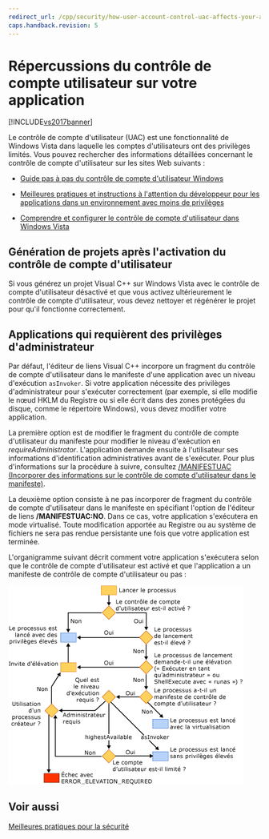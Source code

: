 ```yaml
---
redirect_url: /cpp/security/how-user-account-control-uac-affects-your-application
caps.handback.revision: 5
---
```

# R&#233;percussions du contr&#244;le de compte utilisateur sur votre application
[!INCLUDE[vs2017banner](../assembler/inline/includes/vs2017banner.md)]

Le contrôle de compte d'utilisateur \(UAC\) est une fonctionnalité de Windows Vista dans laquelle les comptes d'utilisateurs ont des privilèges limités.  Vous pouvez rechercher des informations détaillées concernant le contrôle de compte d'utilisateur sur les sites Web suivants :  
  
-   [Guide pas à pas du contrôle de compte d'utilisateur Windows](http://go.microsoft.com/fwlink/?linkid=53781)  
  
-   [Meilleures pratiques et instructions à l'attention du développeur pour les applications dans un environnement avec moins de privilèges](http://go.microsoft.com/fwlink/?linkid=82444)  
  
-   [Comprendre et configurer le contrôle de compte d'utilisateur dans Windows Vista](http://go.microsoft.com/fwlink/?LinkId=82445)  
  
## Génération de projets après l'activation du contrôle de compte d'utilisateur  
 Si vous générez un projet Visual C\+\+ sur Windows Vista avec le contrôle de compte d'utilisateur désactivé et que vous activez ultérieurement le contrôle de compte d'utilisateur, vous devez nettoyer et régénérer le projet pour qu'il fonctionne correctement.  
  
## Applications qui requièrent des privilèges d'administrateur  
 Par défaut, l'éditeur de liens Visual C\+\+ incorpore un fragment du contrôle de compte d'utilisateur dans le manifeste d'une application avec un niveau d'exécution `asInvoker`.  Si votre application nécessite des privilèges d'administrateur pour s'exécuter correctement \(par exemple, si elle modifie le nœud HKLM du Registre ou si elle écrit dans des zones protégées du disque, comme le répertoire Windows\), vous devez modifier votre application.  
  
 La première option est de modifier le fragment du contrôle de compte d'utilisateur du manifeste pour modifier le niveau d'exécution en *requireAdministrator*.  L'application demande ensuite à l'utilisateur ses informations d'identification administratives avant de s'exécuter.  Pour plus d'informations sur la procédure à suivre, consultez [\/MANIFESTUAC \(Incorporer des informations sur le contrôle de compte d'utilisateur dans le manifeste\)](../build/reference/manifestuac-embeds-uac-information-in-manifest.md).  
  
 La deuxième option consiste à ne pas incorporer de fragment du contrôle de compte d'utilisateur dans le manifeste en spécifiant l'option de l'éditeur de liens **\/MANIFESTUAC:NO**.  Dans ce cas, votre application s'exécutera en mode virtualisé.  Toute modification apportée au Registre ou au système de fichiers ne sera pas rendue persistante une fois que votre application est terminée.  
  
 L'organigramme suivant décrit comment votre application s'exécutera selon que le contrôle de compte d'utilisateur est activé et que l'application a un manifeste de contrôle de compte d'utilisateur ou pas :  
  
 ![Comportement du chargeur Windows Vista](../top/media/uacflowchart.png "UACflowchart")  
  
## Voir aussi  
 [Meilleures pratiques pour la sécurité](../top/security-best-practices-for-cpp.md)
